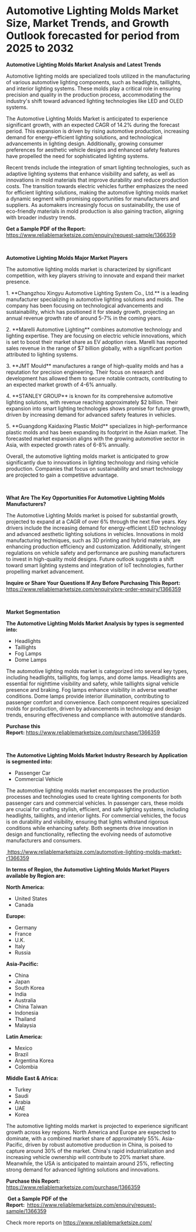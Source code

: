 <p><h1>Automotive Lighting Molds Market Size, Market Trends, and Growth Outlook forecasted for period from 2025 to 2032</h1></p><p><strong>Automotive Lighting Molds Market Analysis and Latest Trends</strong></p>
<p><p>Automotive lighting molds are specialized tools utilized in the manufacturing of various automotive lighting components, such as headlights, taillights, and interior lighting systems. These molds play a critical role in ensuring precision and quality in the production process, accommodating the industry's shift toward advanced lighting technologies like LED and OLED systems. </p><p>The Automotive Lighting Molds Market is anticipated to experience significant growth, with an expected CAGR of 14.2% during the forecast period. This expansion is driven by rising automotive production, increasing demand for energy-efficient lighting solutions, and technological advancements in lighting design. Additionally, growing consumer preferences for aesthetic vehicle designs and enhanced safety features have propelled the need for sophisticated lighting systems.</p><p>Recent trends include the integration of smart lighting technologies, such as adaptive lighting systems that enhance visibility and safety, as well as innovations in mold materials that improve durability and reduce production costs. The transition towards electric vehicles further emphasizes the need for efficient lighting solutions, making the automotive lighting molds market a dynamic segment with promising opportunities for manufacturers and suppliers. As automakers increasingly focus on sustainability, the use of eco-friendly materials in mold production is also gaining traction, aligning with broader industry trends.</p></p>
<p><strong>Get a Sample PDF of the Report:&nbsp;</strong> <a href="https://www.reliablemarketsize.com/enquiry/request-sample/1366359?utm_campaign=2952&utm_medium=2&utm_source=Github&utm_content=ia&utm_term=22032025&utm_id=automotive-lighting-molds">https://www.reliablemarketsize.com/enquiry/request-sample/1366359</a></p>
<p>&nbsp;</p>
<p><strong>Automotive Lighting Molds Major Market Players</strong></p>
<p><p>The automotive lighting molds market is characterized by significant competition, with key players striving to innovate and expand their market presence. </p><p>1. **Changzhou Xingyu Automotive Lighting System Co., Ltd.** is a leading manufacturer specializing in automotive lighting solutions and molds. The company has been focusing on technological advancements and sustainability, which has positioned it for steady growth, projecting an annual revenue growth rate of around 5-7% in the coming years.</p><p>2. **Marelli Automotive Lighting** combines automotive technology and lighting expertise. They are focusing on electric vehicle innovations, which is set to boost their market share as EV adoption rises. Marelli has reported sales revenue in the range of $7 billion globally, with a significant portion attributed to lighting systems.</p><p>3. **JMT Mould** manufactures a range of high-quality molds and has a reputation for precision engineering. Their focus on research and development has allowed them to secure notable contracts, contributing to an expected market growth of 4-6% annually.</p><p>4. **STANLEY GROUP** is known for its comprehensive automotive lighting solutions, with revenue reaching approximately $2 billion. Their expansion into smart lighting technologies shows promise for future growth, driven by increasing demand for advanced safety features in vehicles.</p><p>5. **Guangdong Kaidaxing Plastic Mold** specializes in high-performance plastic molds and has been expanding its footprint in the Asian market. The forecasted market expansion aligns with the growing automotive sector in Asia, with expected growth rates of 6-8% annually.</p><p>Overall, the automotive lighting molds market is anticipated to grow significantly due to innovations in lighting technology and rising vehicle production. Companies that focus on sustainability and smart technology are projected to gain a competitive advantage.</p></p>
<p>&nbsp;</p>
<p><strong>What Are The Key Opportunities For Automotive Lighting Molds Manufacturers?</strong></p>
<p><p>The Automotive Lighting Molds market is poised for substantial growth, projected to expand at a CAGR of over 6% through the next five years. Key drivers include the increasing demand for energy-efficient LED technology and advanced aesthetic lighting solutions in vehicles. Innovations in mold manufacturing techniques, such as 3D printing and hybrid materials, are enhancing production efficiency and customization. Additionally, stringent regulations on vehicle safety and performance are pushing manufacturers to invest in high-quality mold designs. Future outlook suggests a shift toward smart lighting systems and integration of IoT technologies, further propelling market advancement.</p></p>
<p><strong>Inquire or Share Your Questions If Any Before Purchasing This Report:</strong> <a href="https://www.reliablemarketsize.com/enquiry/pre-order-enquiry/1366359?utm_campaign=2952&utm_medium=2&utm_source=Github&utm_content=ia&utm_term=22032025&utm_id=automotive-lighting-molds">https://www.reliablemarketsize.com/enquiry/pre-order-enquiry/1366359</a></p>
<p>&nbsp;</p>
<p><strong>Market Segmentation</strong></p>
<p><strong>The Automotive Lighting Molds Market Analysis by types is segmented into:</strong></p>
<p><ul><li>Headlights</li><li>Taillights</li><li>Fog Lamps</li><li>Dome Lamps</li></ul></p>
<p><p>The automotive lighting molds market is categorized into several key types, including headlights, taillights, fog lamps, and dome lamps. Headlights are essential for nighttime visibility and safety, while taillights signal vehicle presence and braking. Fog lamps enhance visibility in adverse weather conditions. Dome lamps provide interior illumination, contributing to passenger comfort and convenience. Each component requires specialized molds for production, driven by advancements in technology and design trends, ensuring effectiveness and compliance with automotive standards.</p></p>
<p><strong>Purchase this Report:&nbsp;</strong><a href="https://www.reliablemarketsize.com/purchase/1366359?utm_campaign=2952&utm_medium=2&utm_source=Github&utm_content=ia&utm_term=22032025&utm_id=automotive-lighting-molds">https://www.reliablemarketsize.com/purchase/1366359</a></p>
<p>&nbsp;</p>
<p><strong>The Automotive Lighting Molds Market Industry Research by Application is segmented into:</strong></p>
<p><ul><li>Passenger Car</li><li>Commercial Vehicle</li></ul></p>
<p><p>The automotive lighting molds market encompasses the production processes and technologies used to create lighting components for both passenger cars and commercial vehicles. In passenger cars, these molds are crucial for crafting stylish, efficient, and safe lighting systems, including headlights, taillights, and interior lights. For commercial vehicles, the focus is on durability and visibility, ensuring that lights withstand rigorous conditions while enhancing safety. Both segments drive innovation in design and functionality, reflecting the evolving needs of automotive manufacturers and consumers.</p></p>
<p><a href="https://www.reliablemarketsize.com/automotive-lighting-molds-market-r1366359?utm_campaign=2952&utm_medium=2&utm_source=Github&utm_content=ia&utm_term=22032025&utm_id=automotive-lighting-molds">&nbsp;https://www.reliablemarketsize.com/automotive-lighting-molds-market-r1366359</a></p>
<p><strong>In terms of Region, the Automotive Lighting Molds Market Players available by Region are:</strong></p>
<p>
    <p> <strong> North America: </strong>
        <ul>
            <li>United States</li>
            <li>Canada</li>
        </ul>
        </p> 
    <p> <strong> Europe: </strong>
        <ul>
            <li>Germany</li>
            <li>France</li>
            <li>U.K.</li>
            <li>Italy</li>
            <li>Russia</li>
        </ul>
        </p> 
    <p> <strong> Asia-Pacific: </strong>
        <ul>
            <li>China</li>
            <li>Japan</li>
            <li>South Korea</li>
            <li>India</li>
            <li>Australia</li>
            <li>China Taiwan</li>
            <li>Indonesia</li>
            <li>Thailand</li>
            <li>Malaysia</li>
        </ul>
        </p> 
    <p> <strong> Latin America: </strong>
        <ul>
            <li>Mexico</li>
            <li>Brazil</li>
            <li>Argentina Korea</li>
            <li>Colombia</li>
        </ul>
        </p> 
    <p> <strong> Middle East & Africa: </strong>
        <ul>
            <li>Turkey</li>
            <li>Saudi</li>
            <li>Arabia</li>
            <li>UAE</li>
            <li>Korea</li>
        </ul>
    </p>
    </p>
<p><p>The automotive lighting molds market is projected to experience significant growth across key regions. North America and Europe are expected to dominate, with a combined market share of approximately 55%. Asia-Pacific, driven by robust automotive production in China, is poised to capture around 30% of the market. China's rapid industrialization and increasing vehicle ownership will contribute to 20% market share. Meanwhile, the USA is anticipated to maintain around 25%, reflecting strong demand for advanced lighting solutions and innovations.</p></p>
<p><strong>Purchase this Report: </strong><a href="https://www.reliablemarketsize.com/purchase/1366359?utm_campaign=2952&utm_medium=2&utm_source=Github&utm_content=ia&utm_term=22032025&utm_id=automotive-lighting-molds">https://www.reliablemarketsize.com/purchase/1366359</a></p>
<p>&nbsp;<strong>Get a Sample PDF of the Report:&nbsp;&nbsp;</strong><a href="https://www.reliablemarketsize.com/enquiry/request-sample/1366359?utm_campaign=2952&utm_medium=2&utm_source=Github&utm_content=ia&utm_term=22032025&utm_id=automotive-lighting-molds">https://www.reliablemarketsize.com/enquiry/request-sample/1366359</a></p>
<p><strong></strong></p>
<p>Check more reports on <a href="https://www.reliablemarketsize.com/?utm_campaign=2952&utm_medium=2&utm_source=Github&utm_content=ia&utm_term=22032025&utm_id=automotive-lighting-molds">https://www.reliablemarketsize.com/</a></p>